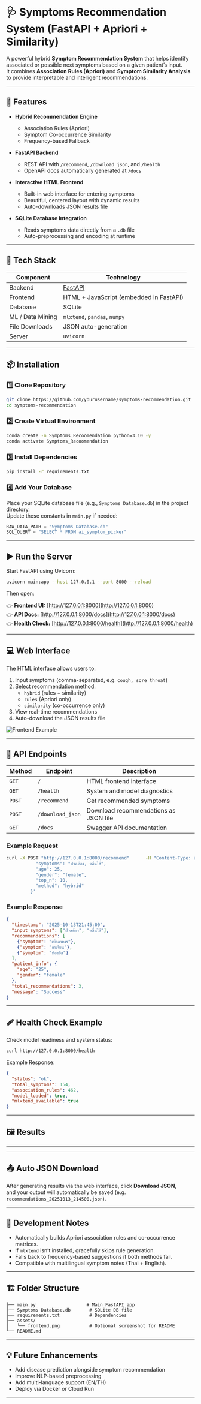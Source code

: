 # 🩺 Symptoms Recommendation System (FastAPI + Apriori + Similarity)

A powerful hybrid **Symptom Recommendation System** that helps identify associated or possible next symptoms based on a given patient’s input.  
It combines **Association Rules (Apriori)** and **Symptom Similarity Analysis** to provide interpretable and intelligent recommendations.

---

## 🚀 Features

- **Hybrid Recommendation Engine**
  - Association Rules (Apriori)
  - Symptom Co-occurrence Similarity
  - Frequency-based Fallback

- **FastAPI Backend**
  - REST API with `/recommend`, `/download_json`, and `/health`
  - OpenAPI docs automatically generated at `/docs`

- **Interactive HTML Frontend**
  - Built-in web interface for entering symptoms
  - Beautiful, centered layout with dynamic results
  - Auto-downloads JSON results file

- **SQLite Database Integration**
  - Reads symptoms data directly from a `.db` file
  - Auto-preprocessing and encoding at runtime

---

## 🧠 Tech Stack

| Component | Technology |
|------------|-------------|
| Backend | [FastAPI](https://fastapi.tiangolo.com/) |
| Frontend | HTML + JavaScript (embedded in FastAPI) |
| Database | SQLite |
| ML / Data Mining | `mlxtend`, `pandas`, `numpy` |
| File Downloads | JSON auto-generation |
| Server | `uvicorn` |

---

## 📦 Installation

### 1️⃣ Clone Repository
```bash
git clone https://github.com/yourusername/symptoms-recommendation.git
cd symptoms-recommendation
```

### 2️⃣ Create Virtual Environment
```bash
conda create -n Symptoms_Recoomendation python=3.10 -y
conda activate Symptoms_Recoomendation
```

### 3️⃣ Install Dependencies
```bash
pip install -r requirements.txt
```

### 4️⃣ Add Your Database
Place your SQLite database file (e.g., `Symptoms Database.db`) in the project directory.  
Update these constants in `main.py` if needed:
```python
RAW_DATA_PATH = "Symptoms Database.db"
SQL_QUERY = "SELECT * FROM ai_symptom_picker"
```

---

## ▶️ Run the Server

Start FastAPI using Uvicorn:

```bash
uvicorn main:app --host 127.0.0.1 --port 8000 --reload
```

Then open:

👉 **Frontend UI:** [http://127.0.0.1:8000](http://127.0.0.1:8000)  
👉 **API Docs:** [http://127.0.0.1:8000/docs](http://127.0.0.1:8000/docs)  
👉 **Health Check:** [http://127.0.0.1:8000/health](http://127.0.0.1:8000/health)

---

## 💻 Web Interface

The HTML interface allows users to:

1. Input symptoms (comma-separated, e.g. `cough, sore throat`)
2. Select recommendation method:
   - `hybrid` (rules + similarity)
   - `rules` (Apriori only)
   - `similarity` (co-occurrence only)
3. View real-time recommendations
4. Auto-download the JSON results file

![Frontend Example](assets/frontend.png)

---

## 🧩 API Endpoints

| Method | Endpoint | Description |
|--------|-----------|-------------|
| `GET` | `/` | HTML frontend interface |
| `GET` | `/health` | System and model diagnostics |
| `POST` | `/recommend` | Get recommended symptoms |
| `POST` | `/download_json` | Download recommendations as JSON file |
| `GET` | `/docs` | Swagger API documentation |

### Example Request
```bash
curl -X POST "http://127.0.0.1:8000/recommend"      -H "Content-Type: application/json"      -d '{
           "symptoms": "ปวดท้อง, คลื่นไส้",
           "age": 25,
           "gender": "female",
           "top_n": 10,
           "method": "hybrid"
         }'
```

### Example Response
```json
{
  "timestamp": "2025-10-13T21:45:00",
  "input_symptoms": ["ปวดท้อง", "คลื่นไส้"],
  "recommendations": [
    {"symptom": "เบื่ออาหาร"},
    {"symptom": "อาเจียน"},
    {"symptom": "ท้องอืด"}
  ],
  "patient_info": {
    "age": "25",
    "gender": "female"
  },
  "total_recommendations": 3,
  "message": "Success"
}
```

---

## 🩹 Health Check Example

Check model readiness and system status:
```bash
curl http://127.0.0.1:8000/health
```

Example Response:
```json
{
  "status": "ok",
  "total_symptoms": 154,
  "association_rules": 462,
  "model_loaded": true,
  "mlxtend_available": true
}
```
---

## 🖼️ Results 

---

---

## 📤 Auto JSON Download
After generating results via the web interface, click **Download JSON**,  
and your output will automatically be saved (e.g. `recommendations_20251013_214500.json`).

---

## 🧪 Development Notes

- Automatically builds Apriori association rules and co-occurrence matrices.
- If `mlxtend` isn’t installed, gracefully skips rule generation.
- Falls back to frequency-based suggestions if both methods fail.
- Compatible with multilingual symptom notes (Thai + English).

---

## 🏗️ Folder Structure

```
├── main.py                   # Main FastAPI app
├── Symptoms Database.db       # SQLite DB file
├── requirements.txt           # Dependencies
├── assets/
│   └── frontend.png           # Optional screenshot for README
└── README.md
```

---

## 💡 Future Enhancements

- Add disease prediction alongside symptom recommendation  
- Improve NLP-based preprocessing  
- Add multi-language support (EN/TH)  
- Deploy via Docker or Cloud Run  

---
